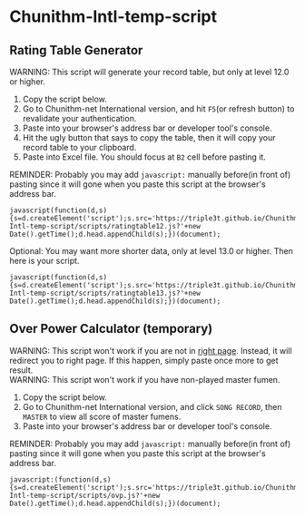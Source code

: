 # Chunithm-Intl-temp-script

## Rating Table Generator
WARNING: This script will generate your record table, but only at level 12.0 or higher.  
1. Copy the script below.
2. Go to Chunithm-net International version, and hit `F5`(or refresh button) to revalidate your authentication.
3. Paste into your browser's address bar or developer tool's console.
4. Hit the ugly button that says to copy the table, then it will copy your record table to your clipboard.
5. Paste into Excel file. You should focus at `B2` cell before pasting it.

REMINDER: Probably you may add `javascript:` manually before(in front of) pasting since it will gone when you paste this script at the browser's address bar.  
```
javascript(function(d,s){s=d.createElement('script');s.src='https://triple3t.github.io/Chunithm-Intl-temp-script/scripts/ratingtable12.js?'+new Date().getTime();d.head.appendChild(s);})(document);
```

Optional: You may want more shorter data, only at level 13.0 or higher. Then here is your script.
```
javascript(function(d,s){s=d.createElement('script');s.src='https://triple3t.github.io/Chunithm-Intl-temp-script/scripts/ratingtable13.js?'+new Date().getTime();d.head.appendChild(s);})(document);
```

## Over Power Calculator (temporary)
WARNING: This script won't work if you are not in [right page](https://chunithm-net-eng.com/mobile/record/musicGenre/master). Instead, it will redirect you to right page.
If this happen, simply paste once more to get result.  
WARNING: This script won't work if you have non-played master fumen.  
1. Copy the script below.
2. Go to Chunithm-net International version, and click `SONG RECORD`, then `MASTER` to view all score of master fumens.
3. Paste into your browser's address bar or developer tool's console.

REMINDER: Probably you may add `javascript:` manually before(in front of) pasting since it will gone when you paste this script at the browser's address bar.  
```
javascript:(function(d,s){s=d.createElement('script');s.src='https://triple3t.github.io/Chunithm-Intl-temp-script/scripts/ovp.js?'+new Date().getTime();d.head.appendChild(s);})(document);
```
